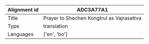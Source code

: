 |Alignment id | ADC3A77A1
| --- | --- 
|Title | Prayer to Shechen Kongtrul as Vajrasattva 
|Type | translation
|Languages | ['en', 'bo']